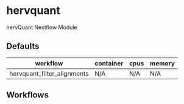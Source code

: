 # hervquant

hervQuant Nextflow Module

## Defaults

| workflow                    | container | cpus | memory |
| --------------------------- | --------- | ---- | ------ |
| hervquant_filter_alignments | N/A       | N/A  | N/A    |

## Workflows
